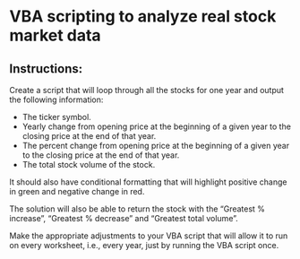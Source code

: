 # VBA scripting to analyze real stock market data


## Instructions:

Create a script that will loop through all the stocks for one year and output the following information:
* The ticker symbol.
* Yearly change from opening price at the beginning of a given year to the closing price at the end of that year.
* The percent change from opening price at the beginning of a given year to the closing price at the end of that year.
* The total stock volume of the stock.

It should also have conditional formatting that will highlight positive change in green and negative change in red.

The solution will also be able to return the stock with the “Greatest % increase”, “Greatest % decrease” and “Greatest total volume”.

Make the appropriate adjustments to your VBA script that will allow it to run on every worksheet, i.e., every year, just by running the VBA script once.
